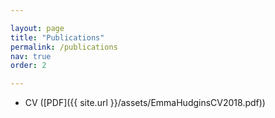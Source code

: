 ```yaml
---

layout: page
title: "Publications"
permalink: /publications
nav: true
order: 2

---
```

* CV ([PDF]({{ site.url  }}/assets/EmmaHudginsCV2018.pdf))
